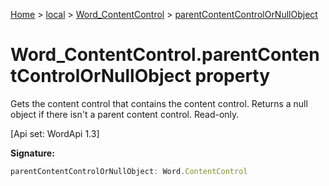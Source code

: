 [Home](./index) &gt; [local](local.md) &gt; [Word\_ContentControl](local.word_contentcontrol.md) &gt; [parentContentControlOrNullObject](local.word_contentcontrol.parentcontentcontrolornullobject.md)

# Word\_ContentControl.parentContentControlOrNullObject property

Gets the content control that contains the content control. Returns a null object if there isn't a parent content control. Read-only. 

 \[Api set: WordApi 1.3\]

**Signature:**
```javascript
parentContentControlOrNullObject: Word.ContentControl
```
